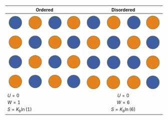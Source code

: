 | Ordered        | Disordered           |
| ------------- |:-------------:|
| <img src="Figures/Ordered.png" alt="MAPbBr3" style="width: 250px;"/> |<img src="Figures/Disordered.png" alt="MAPbBr3" style="width: 250px;"/> |
| $U = 0$ | $U = 0$ |
| $W = 1$ | $W = 6$ |
| $S = K_b\ln(1)$| $S = K_b\ln(6)$

